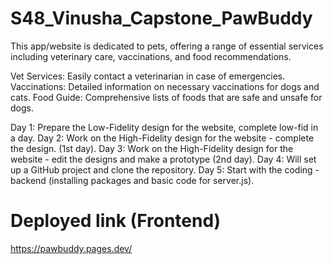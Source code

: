# S48_Vinusha_Capstone_PawBuddy

This app/website is dedicated to pets, offering a range of essential services including veterinary care, vaccinations, and food recommendations.

Vet Services: Easily contact a veterinarian in case of emergencies.
Vaccinations: Detailed information on necessary vaccinations for dogs and cats.
Food Guide: Comprehensive lists of foods that are safe and unsafe for dogs.

Day 1: Prepare the Low-Fidelity design for the website, complete low-fid in a day.
Day 2: Work on the High-Fidelity design for the website - complete the design. (1st day).
Day 3: Work on the High-Fidelity design for the website - edit the designs and make a prototype (2nd day).
Day 4: Will set up a GitHub project and clone the repository.
Day 5: Start with the coding - backend (installing packages and basic code for server.js).

# Deployed link (Frontend)
https://pawbuddy.pages.dev/